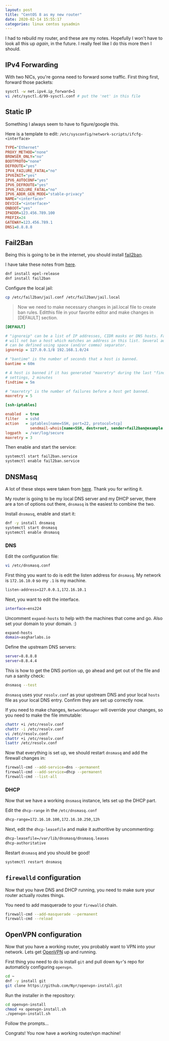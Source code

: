 ```yaml
---
layout: post
title: "CentOS 8 as my new router"
date: 2020-02-14 15:55:17
categories: linux centos sysadmin
---
```


I had to rebuild my router, and these are my notes. Hopefully I
won't have to look all this up _again_, in the future. I really
feel like I do this more then I should.

## IPv4 Forwarding

With two NICs, you're gonna need to forward some traffic. First
thing first, forward those packets:

```bash
sysctl -w net.ipv4.ip_forward=1
vi /etc/sysctl.d/99-sysctl.conf # put the 'net' in this file
```

## Static IP

Something I always seem to have to figure/google this.

Here is a template to edit: `/etc/sysconfig/network-scripts/ifcfg-<interface>`

```ini
TYPE="Ethernet"
PROXY_METHOD="none"
BROWSER_ONLY="no"
BOOTPROTO="none"
DEFROUTE="yes"
IPV4_FAILURE_FATAL="no"
IPV6INIT="yes"
IPV6_AUTOCONF="yes"
IPV6_DEFROUTE="yes"
IPV6_FAILURE_FATAL="no"
IPV6_ADDR_GEN_MODE="stable-privacy"
NAME="<interface>"
DEVICE="<interface>"
ONBOOT="yes"
IPADDR=123.456.789.100
PREFIX=24
GATEWAY=123.456.789.1
DNS1=8.8.8.8
```

## Fail2Ban

Being this is going to be in the internet, you should install [fail2ban](https://www.fail2ban.org/wiki/index.php/Main_Page).

I have take these notes from [here](https://tecadmin.net/install-fail2ban-centos8/).

```bash
dnf install epel-release
dnf install fail2ban
```

Configure the local jail:

```bash
cp /etc/fail2ban/jail.conf /etc/fail2ban/jail.local
```

> Now we need to make necessary changes in jail.local file to create ban rules. Editthis file in your favorite editor and make changes in [DEFAULT] section.

```ini
[DEFAULT]

# "ignoreip" can be a list of IP addresses, CIDR masks or DNS hosts. Fail2ban
# will not ban a host which matches an address in this list. Several addresses
# can be defined using space (and/or comma) separator.
ignoreip = 127.0.0.1/8 192.168.1.0/24

# "bantime" is the number of seconds that a host is banned.
bantime = 60m

# A host is banned if it has generated "maxretry" during the last "findtime" seconds. as per below
# settings, 2 minutes
findtime = 5m

# "maxretry" is the number of failures before a host get banned.
maxretry = 5

[ssh-iptables]

enabled  = true
filter   = sshd
action   = iptables[name=SSH, port=22, protocol=tcp]
           sendmail-whois[name=SSH, dest=root, sender=fail2ban@example.com, sendername="Fail2Ban"]
logpath  = /var/log/secure
maxretry = 3
```

Then enable and start the service:

```bash
systemctl start fail2ban.service
systemctl enable fail2ban.service
```

## DNSMasq

A lot of these steps were taken from [here](https://www.tecmint.com/setup-a-dns-dhcp-server-using-dnsmasq-on-centos-rhel/). Thank you for writing it.

My router is going to be my local DNS server and my DHCP server,
there are a ton of options out there, `dnsmasq` is the easiest
to combine the two.

Install `dnsmasq`, enable and start it:

```bash
dnf -y install dnsmasq
systemctl start dnsmasq
systemctl enable dnsmasq
```

### DNS

Edit the configuration file:

```bash
vi /etc/dnsmasq.conf
```

First thing you want to do is edit the listen address for
`dnsmasq`. My network is `172.16.10.0` so my `.1` is my
machine.

```bash
listen-address=127.0.0.1,172.16.10.1
```

Next, you want to edit the interface.

```bash
interface=ens224
```

Uncomment `expand-hosts` to help with the machines that
come and go. Also set your domain to your domain. :)

```bash
expand-hosts
domain=asgharlabs.io
```

Define the upstream DNS servers:

```bash
server=8.8.8.8
server=8.8.4.4
```

This is how to get the DNS portion up, go ahead and get out
of the file and run a sanity check:

```bash
dnsmasq --test
```

`dnsmasq` uses your `resolv.conf` as your upstream DNS and your
local `hosts` file as your local DNS entry. Confirm they are set
up correctly now.

If you need to make changes, `NetworkManager` will override your
changes, so you need to make the file immutable:

```bash
chattr +i /etc/resolv.conf
chattr -i /etc/resolv.conf
vi /etc/resolv.conf
chattr +i /etc/resolv.conf
lsattr /etc/resolv.conf
```

Now that everything is set up, we should restart `dnsmasq` and add
the firewall changes in:

```bash
firewall-cmd --add-service=dns --permanent
firewall-cmd --add-service=dhcp --permanent
firewall-cmd --list-all
```

### DHCP

Now that we have a working `dnsmasq` instance, lets set up the DHCP part.

Edit the `dhcp-range` in the `/etc/dnsmasq.conf`

```bash
dhcp-range=172.16.10.100,172.16.10.250,12h
```

Next, edit the `dhcp-leasefile` and make it authoritive by uncommenting:

```bash
dhcp-leasefile=/var/lib/dnsmasq/dnsmasq.leases
dhcp-authoritative
```

Restart `dnsmasq` and you should be good!

```bash
systemctl restart dnsmasq
```

## `firewalld` configuration

Now that you have DNS and DHCP running, you need to make sure
your router actually routes things.

You need to add masquerade to your `firewalld` chain.

```bash
firewall-cmd --add-masquerade --permanent
firewall-cmd --reload
```

## OpenVPN configuration

Now that you have a working router, you probably want to VPN
into your network. Lets get [OpenVPN](https://www.openvpn.org) up and running.

First thing you need to do is install `git` and pull down `Nyr`'s repo
for automaticly configuring `openvpn`.

```bash
cd ~
dnf -y install git
git clone https://github.com/Nyr/openvpn-install.git
```

Run the installer in the repository:

```bash
cd openvpn-install
chmod +x openvpn-install.sh
./openvpn-install.sh
```

Follow the prompts...

Congrats! You now have a working router/vpn machine!
